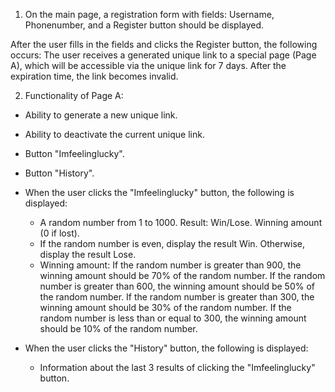 <div class="markdown prose w-full break-words dark:prose-invert light"><ol><li>On the main page, a registration form with fields: Username, Phonenumber, and a Register button should be displayed.</li></ol><p>After the user fills in the fields and clicks the Register button, the following occurs: The user receives a generated unique link to a special page (Page A), which will be accessible via the unique link for 7 days. After the expiration time, the link becomes invalid.</p><ol start="2"><li>Functionality of Page A:</li></ol><ul><li><p>Ability to generate a new unique link.</p></li><li><p>Ability to deactivate the current unique link.</p></li><li><p>Button "Imfeelinglucky".</p></li><li><p>Button "History".</p></li><li><p>When the user clicks the "Imfeelinglucky" button, the following is displayed:</p><ul><li>A random number from 1 to 1000. Result: Win/Lose. Winning amount (0 if lost).</li><li>If the random number is even, display the result Win. Otherwise, display the result Lose.</li><li>Winning amount: If the random number is greater than 900, the winning amount should be 70% of the random number. If the random number is greater than 600, the winning amount should be 50% of the random number. If the random number is greater than 300, the winning amount should be 30% of the random number. If the random number is less than or equal to 300, the winning amount should be 10% of the random number.</li></ul></li><li><p>When the user clicks the "History" button, the following is displayed:</p><ul><li>Information about the last 3 results of clicking the "Imfeelinglucky" button.</li></ul></li></ul></div>
